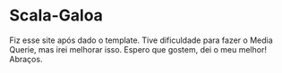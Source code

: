 # Scala-Galoa
Fiz esse site após dado o template.
Tive dificuldade para fazer o Media Querie, mas irei melhorar isso.
Espero que gostem, dei o meu melhor!
Abraços.
